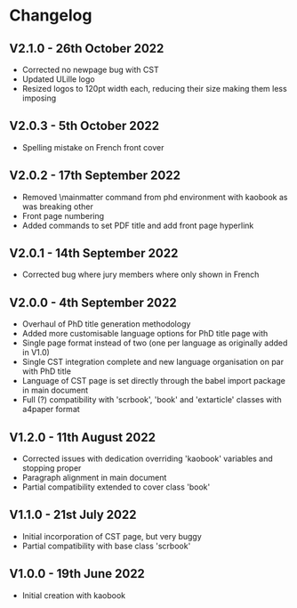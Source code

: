 # Changelog

## V2.1.0 - 26th October 2022

* Corrected no newpage bug with CST
* Updated ULille logo
* Resized logos to 120pt width each, reducing their size making them less imposing

## V2.0.3 - 5th October 2022

* Spelling mistake on French front cover
         
## V2.0.2 - 17th September 2022

* Removed \mainmatter command from phd environment with kaobook as was breaking other
* Front page numbering
* Added commands to set PDF title and add front page hyperlink
         
## V2.0.1 - 14th September 2022

* Corrected bug where jury members where only shown in French
         
## V2.0.0 - 4th September 2022

* Overhaul of PhD title generation methodology
* Added more customisable language options for PhD title page with
* Single page format instead of two (one per language as originally added in V1.0)
* Single CST integration complete and new language organisation on par with PhD title
* Language of CST page is set directly through the babel import package in main document
* Full (?) compatibility with 'scrbook', 'book' and 'extarticle' classes with a4paper format

## V1.2.0 - 11th August 2022

* Corrected issues with dedication overriding 'kaobook' variables and stopping proper
* Paragraph alignment in main document
* Partial compatibility extended to cover class 'book'
         
## V1.1.0 - 21st July 2022

* Initial incorporation of CST page, but very buggy
* Partial compatibility with base class 'scrbook'
         
## V1.0.0 - 19th June 2022

* Initial creation with kaobook
